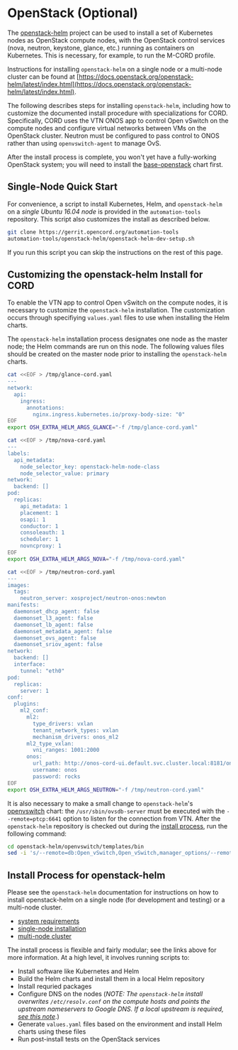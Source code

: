 # OpenStack (Optional)

The [openstack-helm](https://github.com/openstack/openstack-helm)
project can be used to install a set of Kubernetes nodes as OpenStack
compute nodes, with the OpenStack control services (nova, neutron,
keystone, glance, etc.) running as containers on Kubernetes. This is
necessary, for example, to run the M-CORD profile.

Instructions for installing `openstack-helm` on a single node or a
multi-node cluster can be found at
[https://docs.openstack.org/openstack-helm/latest/index.html](https://docs.openstack.org/openstack-helm/latest/index.html).

The following describes steps for installing `openstack-helm`, including how to
customize the documented install procedure with specializations for CORD.
Specifically, CORD uses the VTN ONOS app to control Open vSwitch on
the compute nodes and configure virtual networks between VMs on the
OpenStack cluster. Neutron must be configured to pass control to ONOS
rather than using `openvswitch-agent` to manage OvS.

After the install process is complete, you won't yet have a
fully-working OpenStack system; you will need to install the
[base-openstack](../charts/base-openstack.md) chart first.

## Single-Node Quick Start

For convenience, a script to install Kubernetes, Helm, and `openstack-helm`
on a _single Ubuntu 16.04 node_ is provided in the `automation-tools`
repository.  This script also customizes the install as described
below.

```bash
git clone https://gerrit.opencord.org/automation-tools
automation-tools/openstack-helm/openstack-helm-dev-setup.sh
```

If you run this script you can skip the instructions on the rest of
this page.

## Customizing the openstack-helm Install for CORD

To enable the VTN app to control Open vSwitch on the compute
nodes, it is necessary to customize the `openstack-helm` installation.
The customization occurs through specifiying `values.yaml` files to use
when installing the Helm charts.

The `openstack-helm` installation process designates one node as the
master node; the Helm commands are run on this node.  The following
values files should be created on the master node prior to installing
the `openstack-helm` charts.

```bash
cat <<EOF > /tmp/glance-cord.yaml
---
network:
  api:
    ingress:
      annotations:
        nginx.ingress.kubernetes.io/proxy-body-size: "0"
EOF
export OSH_EXTRA_HELM_ARGS_GLANCE="-f /tmp/glance-cord.yaml"
```

```bash
cat <<EOF > /tmp/nova-cord.yaml
---
labels:
  api_metadata:
    node_selector_key: openstack-helm-node-class
    node_selector_value: primary
network:
  backend: []
pod:
  replicas:
    api_metadata: 1
    placement: 1
    osapi: 1
    conductor: 1
    consoleauth: 1
    scheduler: 1
    novncproxy: 1
EOF
export OSH_EXTRA_HELM_ARGS_NOVA="-f /tmp/nova-cord.yaml"
```

```bash
cat <<EOF > /tmp/neutron-cord.yaml
---
images:
  tags:
    neutron_server: xosproject/neutron-onos:newton
manifests:
  daemonset_dhcp_agent: false
  daemonset_l3_agent: false
  daemonset_lb_agent: false
  daemonset_metadata_agent: false
  daemonset_ovs_agent: false
  daemonset_sriov_agent: false
network:
  backend: []
  interface:
    tunnel: "eth0"
pod:
  replicas:
    server: 1
conf:
  plugins:
    ml2_conf:
      ml2:
        type_drivers: vxlan
        tenant_network_types: vxlan
        mechanism_drivers: onos_ml2
      ml2_type_vxlan:
        vni_ranges: 1001:2000
      onos:
        url_path: http://onos-cord-ui.default.svc.cluster.local:8181/onos/cordvtn
        username: onos
        password: rocks
EOF
export OSH_EXTRA_HELM_ARGS_NEUTRON="-f /tmp/neutron-cord.yaml"
```

It is also necessary to make a small change to `openstack-helm`'s
[openvswitch](https://github.com/openstack/openstack-helm/tree/master/openvswitch) chart: the `/usr/sbin/ovsdb-server` must be executed with
the `--remote=ptcp:6641` option to listen for the connection from VTN.
After the `openstack-helm` repository is checked out during the
[install process](#install-process-for-openstack-helm),
run the following command:

```bash
cd openstack-helm/openvswitch/templates/bin
sed -i 's/--remote=db:Open_vSwitch,Open_vSwitch,manager_options/--remote=db:Open_vSwitch,Open_vSwitch,manager_options --remote=ptcp:6641/' _openvswitch-db-server.sh.tpl
```

## Install Process for openstack-helm

Please see the `openstack-helm` documentation for instructions on how to
install openstack-helm on a single node (for development and testing) or
a multi-node cluster.

* [system requirements](https://docs.openstack.org/openstack-helm/latest/install/developer/requirements-and-host-config.html)
* [single-node installation](https://docs.openstack.org/openstack-helm/latest/install/developer/index.html)
* [multi-node cluster](https://docs.openstack.org/openstack-helm/latest/install/multinode.html)

The install process is flexible and fairly modular; see the links
above for more information.  At a high level, it involves running
scripts to:

* Install software like Kubernetes and Helm
* Build the Helm charts and install them in a local Helm repository
* Install requried packages
* Configure DNS on the nodes (_NOTE: The `openstack-helm` install overwrites `/etc/resolv.conf` on the compute hosts and points the upstream nameservers to Google DNS.  If a local upstream is required, [see this note](https://docs.openstack.org/openstack-helm/latest/install/developer/kubernetes-and-common-setup.html#clone-the-openstack-helm-repos)_.)
* Generate `values.yaml` files based on the environment and install Helm charts using these files
* Run post-install tests on the OpenStack services
